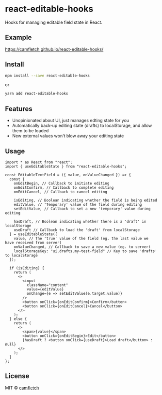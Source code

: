 # react-editable-hooks

Hooks for managing editable field state in React.

## Example

https://camfletch.github.io/react-editable-hooks/

## Install

```bash
npm install --save react-editable-hooks
```

or

```bash
yarn add react-editable-hooks
```

## Features

- Unopinionated about UI, just manages edting state for you
- Automatically back-up editing state (drafts) to localStorage, and allow them to be loaded
- New external values won't blow away your editing state

## Usage

```tsx
import * as React from "react";
import { useEditableState } from "react-editable-hooks";

const EditableTextField = ({ value, onValueChanged }) => {
  const {
    onEditBegin, // Callback to initiate editing
    onEditConfirm, // Callback to complete editing
    onEditCancel, // Callback to cancel editing

    isEditing, // Boolean indicating whether the field is being edited
    editValue, // 'Temporary' value of the field during editing
    setEditValue, // Callback to set a new 'temporary' value during editing

    hasDraft, // Boolean indicating whether there is a 'draft' in localStorage
    useDraft // Callback to load the 'draft' from localStorage
  } = useEditableState({
    value, // The 'true' value of the field (eg. the last value we have received from server)
    onValueChanged, // Callback to save a new value (eg. to server)
    localStorageKey: "ui.drafts.my-test-field" // Key to save 'drafts' to localStorage
  });

  if (isEditing) {
    return (
      <>
        <input
          className="content"
          value={editValue}
          onChange={e => setEditValue(e.target.value)}
        />
        <button onClick={onEditConfirm}>Confirm</button>
        <button onClick={onEditCancel}>Cancel</button>
      </>
    );
  } else {
    return (
      <>
        <span>{value}</span>
        <button onClick={onEditBegin}>Edit</button>
        {hasDraft ? <button onClick={useDraft}>Load draft</button> : null}
      </>
    );
  }
};
```

## License

MIT © [camfletch](https://github.com/camfletch)
